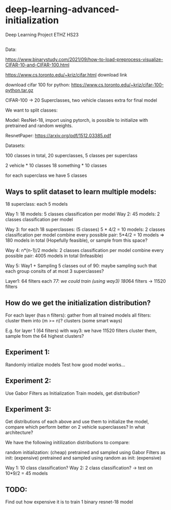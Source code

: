 # deep-learning-advanced-initialization
Deep Learning Project ETHZ HS23

##


Data: 

https://www.binarystudy.com/2021/09/how-to-load-preprocess-visualize-CIFAR-10-and-CIFAR-100.html

https://www.cs.toronto.edu/~kriz/cifar.html download link

download cifar 100 for python: https://www.cs.toronto.edu/~kriz/cifar-100-python.tar.gz

CIFAR-100 -> 20 Superclasses, two vehicle classes extra for final model

We want to split classes: 



Model: ResNet-18, import using pytorch, is possible to initialize with pretrained and random weights.

ResnetPaper: https://arxiv.org/pdf/1512.03385.pdf



Datasets: 

100 classes in total, 20 superclasses, 5 classes per superclass

2 vehicle * 10 classes
18 something * 10 classes

for each superclass we have 5 classes


## Ways to split dataset to learn multiple models:
18 superclass: each 5 models

Way 1: 18 models: 5 classes classification per model
Way 2: 45 models: 2 classes classification per model

Way 3: for each 18 superclasses: (5 classes) 5 * 4/2 = 10 models: 2 classes classification per model
        combine every possible pair: 5*4/2 = 10 models
        => 180 models in total (Hopefully feasible), or sample from this space? 

Way 4: n*(n-1)/2 models: 2 classes classification per model
        combine every possible pair:
    4005 models in total (Infeasible)

Way 5: Way1 + Sampling 5 classes out of 90:
    maybe sampling such that each group consits of at most 3 superclasses? 


Layer1: 64 filters each 7*7: we could train (using way3) 180*64 filters -> 11520 filters 

## How do we get the initialization distribution?

For each layer (has n filters): gather from all trained models all filters: 
    cluster them into (m >= n)? clusters (some smart ways)

E.g. for layer 1 (64 filters) with way3: we have 11520 filters
    cluster them, 
    sample from the 64 highest clusters? 

## Experiment 1: 

Randomly intialize models
Test how good model works...

## Experiment 2: 

Use Gabor Filters as Initialization
Train models, get distribution? 

## Experiment 3:

Get distributions of each above 
and use them to initialize the model, compare which perform better on 2 vehicle superclasses?
In what architecture? 

We have the following initilization distributions to compare: 


random initialization:  (cheap)
pretrained and sampled using Gabor Filters as init: (expensive)
pretrained and sampled using random as init: (expensive)


Way 1: 10 class classification? 
Way 2: 2 class classification? -> test on 10*9/2 = 45 models

## TODO:

Find out how expensive it is to train 1 binary resnet-18 model